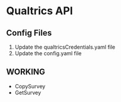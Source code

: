 # Qualtrics API

## Config Files

1. Update the qualtricsCredentials.yaml file
2. Update the config.yaml file

## WORKING

* CopySurvey
* GetSurvey